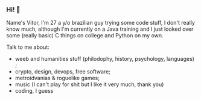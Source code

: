 ### Hi! 👋

Name's Vitor, I'm 27 a y/o brazilian guy trying some code stuff, I don't really know much, although I'm currently on a Java training and I just looked over some (really basic) C things on college and Python on my own.

Talk to me about:

- weeb and humanities stuff (philodophy, history, psychology, languages) ; 
- crypto, design, devops, free software;
- metroidvanias & roguelike games;
- music (I can't play for shit but I like it very much, thank you)
- coding, I guess


<!--
**gehrkev/gehrkev** is a ✨ _special_ ✨ repository because its `README.md` (this file) appears on your GitHub profile.

Here are some ideas to get you started:

- 🔭 I’m currently working on ...
- 🌱 I’m currently learning ...
- 👯 I’m looking to collaborate on ...
- 🤔 I’m looking for help with ...
- 💬 Ask me about ...
- 📫 How to reach me: ...
- 😄 Pronouns: ...
- ⚡ Fun fact: ...
-->
